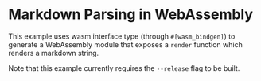 # Markdown Parsing in WebAssembly

This example uses wasm interface type (through `#[wasm_bindgen]`) to generate a
WebAssembly module that exposes a `render` function which renders a markdown
string.

Note that this example currently requires the `--release` flag to be built.
